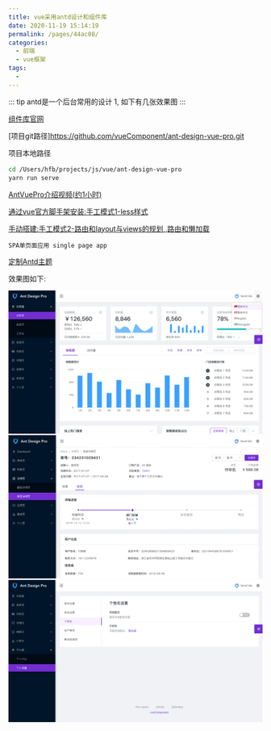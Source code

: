 ```yaml
---
title: vue采用antd设计和组件库
date: 2020-11-19 15:14:19
permalink: /pages/44ac08/
categories:
  - 前端
  - vue框架
tags:
  - 
---
```



::: tip antd是一个后台常用的设计
1, 如下有几张效果图
:::



[组件库官网](https://www.antdv.com/docs/vue/introduce-cn/)


[项目git路径]https://github.com/vueComponent/ant-design-vue-pro.git



项目本地路径
``` bash
cd /Users/hfb/projects/js/vue/ant-design-vue-pro
yarn run serve
```


[AntVuePro介绍视频(约1小时)](https://www.bilibili.com/video/BV1xc411h7d2?from=search&seid=5439392562628504352)

[通过vue官方脚手架安装:手工模式1-less样式](https://www.bilibili.com/video/BV1Vt4y1U71x)

[手动搭建:手工模式2-路由和layout与views的规划,,路由和懒加载](https://www.bilibili.com/video/BV1Na4y1t79n)

`SPA单页面应用 single page app`



[定制Antd主题](https://ant.design/docs/react/customize-theme-cn#header)





效果图如下:

<img src="./minilet/image-20201119154651822.png" alt="image-20201119154651822" style="zoom:50%;" />







<img src="./minilet/image-20201119154615127.png" alt="image-20201119154615127" style="zoom:50%;" />







<img src="./minilet/image-20201119155038603.png" alt="image-20201119155038603" style="zoom:50%;" />